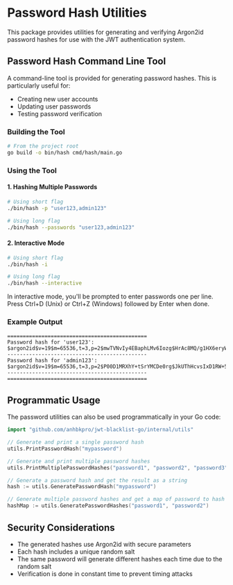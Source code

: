 # Password Hash Utilities

This package provides utilities for generating and verifying Argon2id password hashes for use with the JWT authentication system.

## Password Hash Command Line Tool

A command-line tool is provided for generating password hashes. This is particularly useful for:
- Creating new user accounts
- Updating user passwords
- Testing password verification

### Building the Tool

```bash
# From the project root
go build -o bin/hash cmd/hash/main.go
```

### Using the Tool

#### 1. Hashing Multiple Passwords

```bash
# Using short flag
./bin/hash -p "user123,admin123"

# Using long flag
./bin/hash --passwords "user123,admin123"
```

#### 2. Interactive Mode

```bash
# Using short flag
./bin/hash -i

# Using long flag
./bin/hash --interactive
```

In interactive mode, you'll be prompted to enter passwords one per line. Press Ctrl+D (Unix) or Ctrl+Z (Windows) followed by Enter when done.

### Example Output

```
=============================================
Password hash for 'user123':
$argon2id$v=19$m=65536,t=3,p=2$mwTVNvIy4EBaphLMv6Iozg$HrAc8MQ/g1HX6eryWcFc75h7vknOqADznwS6zA04REw
---------------------------------------------
Password hash for 'admin123':
$argon2id$v=19$m=65536,t=3,p=2$P00D1MRXhY+tSrYMCDe0rg$JkUThHcvsIxD1RW+5zGqCfvzbtK2+RQ5iV6jyH/OcjI
---------------------------------------------
=============================================
```

## Programmatic Usage

The password utilities can also be used programmatically in your Go code:

```go
import "github.com/anhbkpro/jwt-blacklist-go/internal/utils"

// Generate and print a single password hash
utils.PrintPasswordHash("mypassword")

// Generate and print multiple password hashes
utils.PrintMultiplePasswordHashes("password1", "password2", "password3")

// Generate a password hash and get the result as a string
hash := utils.GeneratePasswordHash("mypassword")

// Generate multiple password hashes and get a map of password to hash
hashMap := utils.GeneratePasswordHashes("password1", "password2")
```

## Security Considerations

- The generated hashes use Argon2id with secure parameters
- Each hash includes a unique random salt
- The same password will generate different hashes each time due to the random salt
- Verification is done in constant time to prevent timing attacks
